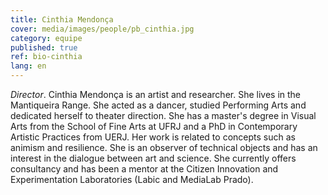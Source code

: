 ```yaml
---
title: Cinthia Mendonça
cover: media/images/people/pb_cinthia.jpg
category: equipe
published: true
ref: bio-cinthia
lang: en
---
```

*Director*. Cinthia Mendonça is an artist and researcher. She lives in the Mantiqueira Range. She acted as a dancer, studied Performing Arts and dedicated herself to theater direction. She has a master's degree in Visual Arts from the School of Fine Arts at UFRJ and a PhD in Contemporary Artistic Practices from UERJ. Her work is related to concepts such as animism and resilience. She is an observer of technical objects and has an interest in the dialogue between art and science. She currently offers consultancy and has been a mentor at the Citizen Innovation and Experimentation Laboratories (Labic and MediaLab Prado).
